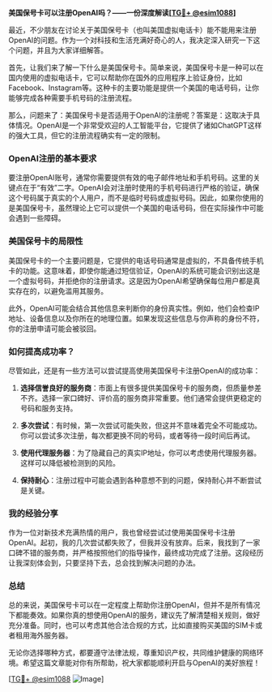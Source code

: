 **美国保号卡可以注册OpenAI吗？——一份深度解读[[TG💪+ @esim1088](https://t.me/s/esim1088)]**

最近，不少朋友在讨论关于美国保号卡（也叫美国虚拟电话卡）能不能用来注册OpenAI的问题。作为一个对科技和生活充满好奇心的人，我决定深入研究一下这个问题，并且为大家详细解答。

首先，让我们来了解一下什么是美国保号卡。简单来说，美国保号卡是一种可以在国内使用的虚拟电话卡，它可以帮助你在国外的应用程序上验证身份，比如Facebook、Instagram等。这种卡的主要功能是提供一个美国的电话号码，让你能够完成各种需要手机号码的注册流程。

那么，问题来了：美国保号卡是否适用于OpenAI的注册呢？答案是：这取决于具体情况。OpenAI是一个非常受欢迎的人工智能平台，它提供了诸如ChatGPT这样的强大工具，但它的注册流程确实有一定的限制。

### OpenAI注册的基本要求

要注册OpenAI账号，通常你需要提供有效的电子邮件地址和手机号码。这里的关键点在于“有效”二字。OpenAI会对注册时使用的手机号码进行严格的验证，确保这个号码属于真实的个人用户，而不是临时号码或虚拟号码。因此，如果你使用的是美国保号卡，虽然理论上它可以提供一个美国的电话号码，但在实际操作中可能会遇到一些障碍。

### 美国保号卡的局限性

美国保号卡的一个主要问题是，它提供的电话号码通常是虚拟的，不具备传统手机卡的功能。这意味着，即使你能通过短信验证，OpenAI的系统可能会识别出这是一个虚拟号码，并拒绝你的注册请求。这是因为OpenAI希望确保每位用户都是真实存在的，以避免滥用其服务。

此外，OpenAI可能会结合其他信息来判断你的身份真实性。例如，他们会检查IP地址、设备信息以及你所在的地理位置。如果发现这些信息与你声称的身份不符，你的注册申请可能会被驳回。

### 如何提高成功率？

尽管如此，还是有一些方法可以尝试提高使用美国保号卡注册OpenAI的成功率：

1. **选择信誉良好的服务商**：市面上有很多提供美国保号卡的服务商，但质量参差不齐。选择一家口碑好、评价高的服务商非常重要。他们通常会提供更稳定的号码和服务支持。

2. **多次尝试**：有时候，第一次尝试可能失败，但这并不意味着完全不可能成功。你可以尝试多次注册，每次都更换不同的号码，或者等待一段时间后再试。

3. **使用代理服务器**：为了隐藏自己的真实IP地址，你可以考虑使用代理服务器。这样可以降低被检测到的风险。

4. **保持耐心**：注册过程中可能会遇到各种意想不到的问题，保持耐心并不断尝试是关键。

### 我的经验分享

作为一位对新技术充满热情的用户，我也曾经尝试过使用美国保号卡注册OpenAI。起初，我的几次尝试都失败了，但我并没有放弃。后来，我找到了一家口碑不错的服务商，并严格按照他们的指导操作，最终成功完成了注册。这段经历让我深刻体会到，只要坚持下去，总会找到解决问题的办法。

### 总结

总的来说，美国保号卡可以在一定程度上帮助你注册OpenAI，但并不是所有情况下都能奏效。如果你真的想使用OpenAI的服务，建议先了解清楚相关规则，做好充分准备。同时，也可以考虑其他合法合规的方式，比如直接购买美国的SIM卡或者租用海外服务器。

无论你选择哪种方式，都要遵守法律法规，尊重知识产权，共同维护健康的网络环境。希望这篇文章能对你有所帮助，祝大家都能顺利开启与OpenAI的美好旅程！

[[TG💪+ @esim1088](https://t.me/s/esim1088) ![Image](https://i.postimg.cc/4NQfJmqS/Snipaste-2025-05-13-00-14-12.png)]